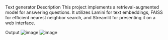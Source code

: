 Text generator
Description
This project implements a retrieval-augmented model for answering questions. It utilizes Lamini for text embeddings, FAISS for efficient nearest neighbor search, and Streamlit for presenting it on a web interface.

Output
![image](https://github.com/Sofian-Khan/Text-generator/assets/107492899/5df8f0a8-ad00-482d-8950-22840d11563a)
![image](https://github.com/Sofian-Khan/Text-generator/assets/107492899/2db9f00c-3de6-4967-93d4-24d7234225be)



